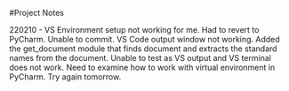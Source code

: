 #Project Notes

220210 - VS Environment setup not working for me. Had to revert to PyCharm. Unable to commit. VS Code output window not working. Added the get_document module that finds document and extracts the standard names from the document. Unable to test as VS output and VS terminal does not work. Need to examine how to work with virtual environment in PyCharm. Try again tomorrow.
